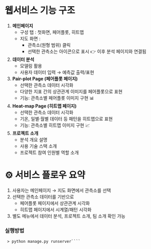 
# **웹서비스 기능 구조**

1. **메인페이지**
    - 구성 탭 : 첫화면, 페어플롯, 히트맵
    - 지도 화면 :
        - 관측소(원형 범위) 클릭
        - 선택한 관측소는 아이콘으로 표시
        👉 이후 분석 페이지와 연결됨
2. **데이터 분석**
    - 모델링 활용
    - 사용자 데이터 입력 → 예측값 출력/표현
3. **Pair-plot Page (페어플롯 페이지)**
    - 선택한 관측소 데이터 시각화
    - 다양한 지표 간의 상관관계 이미지를 페어플롯으로 표현
    - 기능: 관측소별 페어플롯 이미지 구현 📊
4. **Heat-map Page (히트맵 페이지)**
    - 선택한 관측소 데이터 시각화
    - 기온, 일별·월별 데이터 등 패턴을 히트맵으로 표현
    - 기능: 관측소별 히트맵 이미지 구현 📈
5. **프로젝트 소개**
    - 분석 개요 설명
    - 사용 기술 스택 소개
    - 프로젝트 참여 인원별 역할 소개

# **⚙️ 서비스 플로우 요약**

1. 사용자는 메인페이지 → 지도 화면에서 관측소를 선택
2. 선택한 관측소 데이터를 기반으로
    - 페어플롯 페이지에서 상관관계 시각화
    - 히트맵 페이지에서 시계열/패턴 시각화
3. 별도 메뉴에서 데이터 분석, 프로젝트 소개, 팀 소개 확인 가능

### 실행방법
````./fishery_data/
 > python manage.py runserver````

